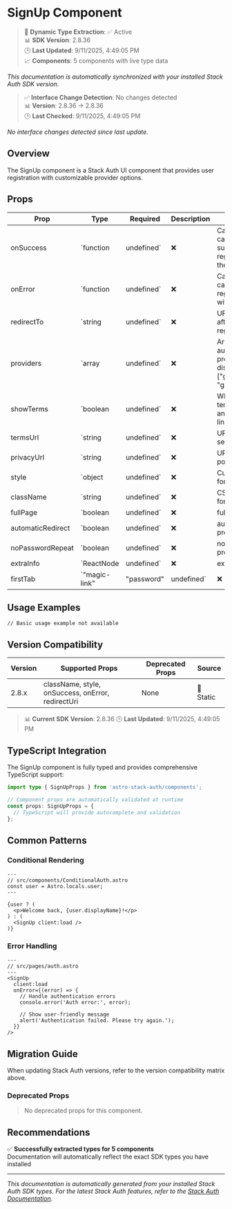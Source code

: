 # SignUp Component

> 🔄 **Dynamic Type Extraction**: ✅ Active  
> 📊 **SDK Version**: 2.8.36  
> 🕒 **Last Updated**: 9/11/2025, 4:49:05 PM  
> 📈 **Components**: 5 components with live type data

*This documentation is automatically synchronized with your installed Stack Auth SDK version.*

> ✅ **Interface Change Detection**: No changes detected  
> 📊 **Version**: 2.8.36 → 2.8.36  
> 🕒 **Last Checked**: 9/11/2025, 4:49:05 PM

*No interface changes detected since last update.*

## Overview

The SignUp component is a Stack Auth UI component that provides user registration with customizable provider options.



## Props

| Prop | Type | Required | Description | Source |
|------|------|----------|-------------|--------|
| onSuccess | `function | undefined` | ❌ | Callback function called on successful registration with the new user | 📝 Static |
| onError | `function | undefined` | ❌ | Callback function called when registration fails with error details | 📝 Static |
| redirectTo | `string | undefined` | ❌ | URL to redirect to after successful registration | 📝 Static |
| providers | `array | undefined` | ❌ | Array of authentication providers to display (e.g., ["google", "github"]) | 📝 Static |
| showTerms | `boolean | undefined` | ❌ | Whether to show terms of service and privacy policy links | 📝 Static |
| termsUrl | `string | undefined` | ❌ | URL to terms of service page | 📝 Static |
| privacyUrl | `string | undefined` | ❌ | URL to privacy policy page | 📝 Static |
| style | `object | undefined` | ❌ | Custom CSS styles for the component | 📝 Static |
| className | `string | undefined` | ❌ | CSS class name for custom styling | 📝 Static |
| fullPage | `boolean | undefined` | ❌ | fullPage property | 🔄 Dynamic |
| automaticRedirect | `boolean | undefined` | ❌ | automaticRedirect property | 🔄 Dynamic |
| noPasswordRepeat | `boolean | undefined` | ❌ | noPasswordRepeat property | 🔄 Dynamic |
| extraInfo | `ReactNode | undefined` | ❌ | extraInfo property | 🔄 Dynamic |
| firstTab | `"magic-link" | "password" | undefined` | ❌ | firstTab property | 🔄 Dynamic |

## Usage Examples

```astro
// Basic usage example not available
```

## Version Compatibility

| Version | Supported Props | Deprecated Props | Source |
|---------|-----------------|------------------|--------|
| 2.8.x | className, style, onSuccess, onError, redirectUri | None | 📝 Static |

> 📊 **Current SDK Version**: 2.8.36
> 🕒 **Last Updated**: 9/11/2025, 4:49:05 PM


## TypeScript Integration

The SignUp component is fully typed and provides comprehensive TypeScript support:

```typescript
import type { SignUpProps } from 'astro-stack-auth/components';

// Component props are automatically validated at runtime
const props: SignUpProps = {
  // TypeScript will provide autocomplete and validation
};
```

## Common Patterns

### Conditional Rendering

```astro
---
// src/components/ConditionalAuth.astro
const user = Astro.locals.user;
---

{user ? (
  <p>Welcome back, {user.displayName}!</p>
) : (
  <SignUp client:load />
)}
```

### Error Handling

```astro
---
// src/pages/auth.astro
---
<SignUp
  client:load
  onError={(error) => {
    // Handle authentication errors
    console.error('Auth error:', error);
    
    // Show user-friendly message
    alert('Authentication failed. Please try again.');
  }}
/>
```

## Migration Guide

When updating Stack Auth versions, refer to the version compatibility matrix above. 

### Deprecated Props

> No deprecated props for this component.


## Recommendations

✅ **Successfully extracted types for 5 components**  
Documentation will automatically reflect the exact SDK types you have installed



---

*This documentation is automatically generated from your installed Stack Auth SDK types. For the latest Stack Auth features, refer to the [Stack Auth Documentation](https://docs.stack-auth.com/).*

